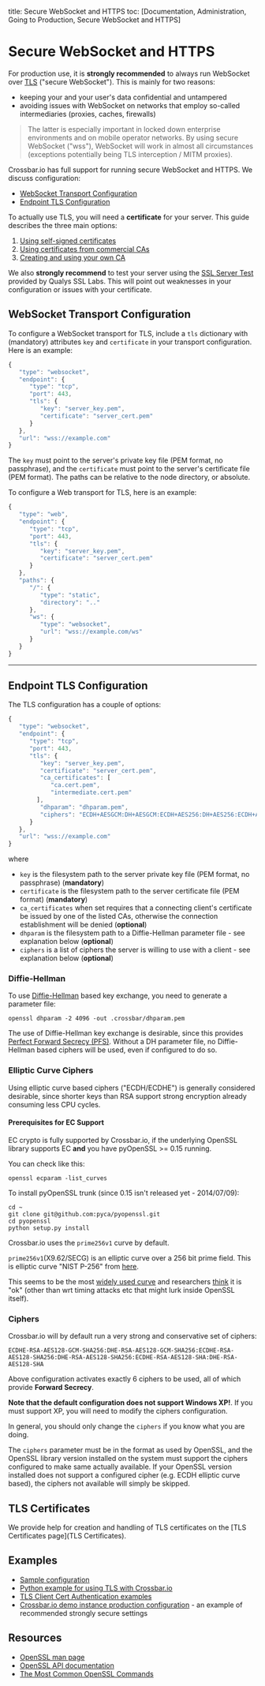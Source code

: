 title: Secure WebSocket and HTTPS
toc: [Documentation, Administration, Going to Production, Secure WebSocket and HTTPS]

# Secure WebSocket and HTTPS

For production use, it is **strongly recommended** to always run WebSocket over [TLS](https://en.wikipedia.org/wiki/Transport_Layer_Security) ("secure WebSocket"). This is mainly for two reasons:

* keeping your and your user's data confidential and untampered
* avoiding issues with WebSocket on networks that employ so-called intermediaries (proxies, caches, firewalls)

> The latter is especially important in locked down enterprise environments and on mobile operator networks. By using secure WebSocket ("wss"), WebSocket will work in almost all circumstances (exceptions potentially being TLS interception / MITM proxies).

Crossbar.io has full support for running secure WebSocket and HTTPS. We discuss configuration:

* [WebSocket Transport Configuration](#websocket-transport-configuration)
* [Endpoint TLS Configuration](#endpoint-tls-configuration)

To actually use TLS, you will need a **certificate** for your server. This guide describes the three main options:

1. [Using self-signed certificates](#using-self-signed-certificates)
2. [Using certificates from commercial CAs](#using-commercial-certificates)
3. [Creating and using your own CA](#creating-your-own-certificate-authority)

We also **strongly recommend** to test your server using the [SSL Server Test](https://www.ssllabs.com/ssltest/) provided by Qualys SSL Labs. This will point out weaknesses in your configuration or issues with your certificate.

## WebSocket Transport Configuration

To configure a WebSocket transport for TLS, include a `tls` dictionary with (mandatory) attributes `key` and `certificate` in your transport configuration. Here is an example:

```javascript
{
   "type": "websocket",
   "endpoint": {
      "type": "tcp",
      "port": 443,
      "tls": {
         "key": "server_key.pem",
         "certificate": "server_cert.pem"
      }
   },
   "url": "wss://example.com"
}
```

The `key` must point to the server's private key file (PEM format, no passphrase), and the `certificate` must point to the server's certificate file (PEM format). The paths can be relative to the node directory, or absolute.

To configure a Web transport for TLS, here is an example:

```javascript
{
   "type": "web",
   "endpoint": {
      "type": "tcp",
      "port": 443,
      "tls": {
         "key": "server_key.pem",
         "certificate": "server_cert.pem"
      }
   },
   "paths": {
      "/": {
         "type": "static",
         "directory": ".."
      },
      "ws": {
         "type": "websocket",
         "url": "wss://example.com/ws"
      }
   }
}
```

---

## Endpoint TLS Configuration

The TLS configuration has a couple of options:

```javascript
{
   "type": "websocket",
   "endpoint": {
      "type": "tcp",
      "port": 443,
      "tls": {
         "key": "server_key.pem",
         "certificate": "server_cert.pem",
         "ca_certificates": [
            "ca.cert.pem",
            "intermediate.cert.pem"
        ],
         "dhparam": "dhparam.pem",
         "ciphers": "ECDH+AESGCM:DH+AESGCM:ECDH+AES256:DH+AES256:ECDH+AES128:DH+AES:ECDH+3DES:DH+3DES:RSA+AES:RSA+3DES:!ADH:!AECDH:!MD5:!DSS"
      }
   },
   "url": "wss://example.com"
}
```
where
* `key` is the filesystem path to the server private key file (PEM format, no passphrase) (**mandatory**)
* `certificate` is the filesystem path to the server certificate file (PEM format) (**mandatory**)
* `ca_certificates` when set requires that a connecting client's certificate be issued by one of the listed CAs, otherwise the connection establishment will be denied (**optional**)
* `dhparam` is the filesystem path to a Diffie-Hellman parameter file - see explanation below (**optional**)
* `ciphers` is a list of ciphers the server is willing to use with a client - see explanation below (**optional**)

### Diffie-Hellman

To use [Diffie-Hellman](http://en.wikipedia.org/wiki/Diffie%E2%80%93Hellman_key_exchange) based key exchange, you need to generate a parameter file:

    openssl dhparam -2 4096 -out .crossbar/dhparam.pem

The use of Diffie-Hellman key exchange is desirable, since this provides [Perfect Forward Secrecy (PFS)](http://en.wikipedia.org/wiki/Forward_secrecy). Without a DH parameter file, no Diffie-Hellman based ciphers will be used, even if configured to do so.

### Elliptic Curve Ciphers

Using elliptic curve based ciphers ("ECDH/ECDHE") is generally considered desirable, since shorter keys than RSA support strong encryption already consuming less CPU cycles.

#### Prerequisites for EC Support

EC crypto is fully supported by Crossbar.io, if the underlying OpenSSL library supports EC **and** you have pyOpenSSL >= 0.15 running.

You can check like this:

    openssl ecparam -list_curves

To install pyOpenSSL trunk (since 0.15 isn't released yet - 2014/07/09):

    cd ~
    git clone git@github.com:pyca/pyopenssl.git
    cd pyopenssl
    python setup.py install

Crossbar.io uses the `prime256v1` curve by default.

`prime256v1`(X9.62/SECG) is an elliptic curve over a 256 bit prime field. This is elliptic curve "NIST P-256" from [here](http://nvlpubs.nist.gov/nistpubs/FIPS/NIST.FIPS.186-4.pdf).

This seems to be the most [widely used curve](http://crypto.stackexchange.com/questions/11310/with-openssl-and-ecdhe-how-to-show-the-actual-curve-being-used) and researchers [think](https://twitter.com/hyperelliptic/status/394258454342148096) it is "ok" (other than wrt timing attacks etc that might lurk inside OpenSSL itself).

### Ciphers

Crossbar.io will by default run a very strong and conservative set of ciphers:

```text
ECDHE-RSA-AES128-GCM-SHA256:DHE-RSA-AES128-GCM-SHA256:ECDHE-RSA-AES128-SHA256:DHE-RSA-AES128-SHA256:ECDHE-RSA-AES128-SHA:DHE-RSA-AES128-SHA
```

Above configuration activates exactly 6 ciphers to be used, all of which provide **Forward Secrecy**.

**Note that the default configuration does not support Windows XP!**. If you must support XP, you will need to modify the ciphers configuration.

In general, you should only change the `ciphers` if you know what you are doing.

The `ciphers` parameter must be in the format as used by OpenSSL, and the OpenSSL library version installed on the system must support the ciphers configured to make same actually available. If your OpenSSL version installed does not support a configured cipher (e.g. ECDH elliptic curve based), the ciphers not available will simply be skipped.


## TLS Certificates

We provide help for creation and handling of TLS certificates on the [TLS Certificates page](TLS Certificates).


## Examples


* [Sample configuration](https://github.com/crossbario/crossbarexamples/tree/master/encryption/tls)
* [Python example for using TLS with Crossbar.io](https://github.com/crossbario/crossbarexamples/tree/master/wss/python)
* [TLS Client Cert Authentication examples](https://github.com/crossbario/crossbarexamples/tree/master/authentication/tls)
* [Crossbar.io demo instance production configuration](https://github.com/crossbario/crossbarexamples/blob/master/demos/_demo_launcher/.crossbar/config_prod_cdc.json) - an example of recommended strongly secure settings



## Resources

 * [OpenSSL man page](http://linux.die.net/man/1/dhparam)
 * [OpenSSL API documentation](http://linux.die.net/man/3/ssl_ctx_set_tmp_dh)
 * [The Most Common OpenSSL Commands](https://www.sslshopper.com/article-most-common-openssl-commands.html)